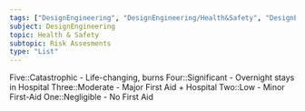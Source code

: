 ```yaml
---
tags: ["DesignEngineering", "DesignEngineering/Health&Safety", "DesignEngineering/HealthSafety/RiskAssesments"]
subject: DesignEngineering
topic: Health & Safety
subtopic: Risk Assesments
type: "List"
---
```


Five::Catastrophic - Life-changing, burns
Four::Significant - Overnight stays in Hospital
Three::Moderate - Major First Aid + Hospital
Two::Low - Minor First-Aid
One::Negligible - No First Aid
